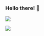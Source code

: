 ### Hello there! 👋
<!-- ![Rosa's GitHub stats](https://github-readme-stats.vercel.app/api?username=rosatiara&show_icons=true&theme=gotham)

![Top Languages](https://github-readme-stats.vercel.app/api/top-langs/?username=rosatiara&theme=gotham)
<!--

<!-- Here are some ideas to get you started:

- 🔭 I’m currently working on ...
- 🌱 I’m currently learning ...
- 👯 I’m looking to collaborate on ...
- 🤔 I’m looking for help with ...
- 💬 Ask me about ...
- 📫 How to reach me: ...
- 😄 Pronouns: ...
- ⚡ Fun fact: ... -->
![](https://komarev.com/ghpvc/?username=rosatiara&color=gray)

![](https://hit.yhype.me/github/profile?user_id=55318172)
